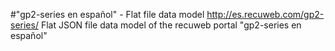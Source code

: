#"gp2-series en español" - Flat file data model
http://es.recuweb.com/gp2-series/
Flat JSON file data model of the recuweb portal "gp2-series en español"
